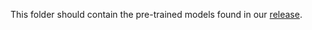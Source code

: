 This folder should contain the pre-trained models found in 
our [release](https://github.com/ftramer/ad-versarial/releases).